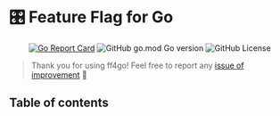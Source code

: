 # 🎛️ Feature Flag for Go

<div style="text-align: center">

[![Go Report Card](https://goreportcard.com/badge/github.com/dorianneto/ff4go)](https://goreportcard.com/report/github.com/dorianneto/ff4go)
![GitHub go.mod Go version](https://img.shields.io/github/go-mod/go-version/dorianneto/ff4go)
![GitHub License](https://img.shields.io/github/license/dorianneto/ff4go)

</div>

> Thank you for using ff4go! Feel free to report any [issue of improvement](https://github.com/dorianneto/ff4go/issues) 🙏

## Table of contents
